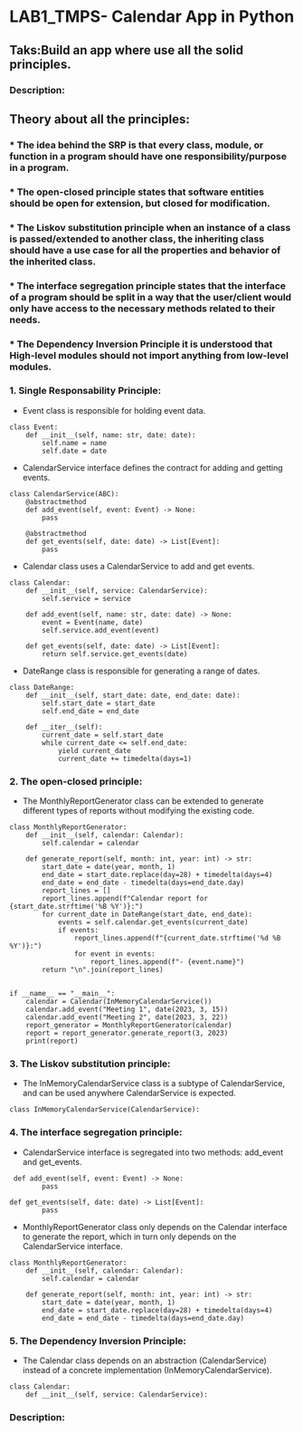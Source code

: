 # LAB1_TMPS- Calendar App in Python
## Taks:Build an app where use all the solid principles.
### Description:

## Theory about all the principles:
### * The idea behind the SRP is that every class, module, or function in a program should have one responsibility/purpose in a program.

### * The open-closed principle states that software entities should be open for extension, but closed for modification.

### * The Liskov substitution principle when an instance of a class is passed/extended to another class, the inheriting class should have a use case for all the properties and behavior of the inherited class.

### * The interface segregation principle states that the interface of a program should be split in a way that the user/client would only have access to the necessary methods related to their needs.

### * The Dependency Inversion Principle it is understood that High-level modules should not import anything from low-level modules.

### 1. Single Responsability Principle:
- Event class is responsible for holding event data.
```
class Event:
    def __init__(self, name: str, date: date):
        self.name = name
        self.date = date
```
- CalendarService interface defines the contract for adding and getting events.
```
class CalendarService(ABC):
    @abstractmethod
    def add_event(self, event: Event) -> None:
        pass

    @abstractmethod
    def get_events(self, date: date) -> List[Event]:
        pass
```
- Calendar class uses a CalendarService to add and get events.
```
class Calendar:
    def __init__(self, service: CalendarService):
        self.service = service

    def add_event(self, name: str, date: date) -> None:
        event = Event(name, date)
        self.service.add_event(event)

    def get_events(self, date: date) -> List[Event]:
        return self.service.get_events(date)
```
- DateRange class is responsible for generating a range of dates.
```
class DateRange:
    def __init__(self, start_date: date, end_date: date):
        self.start_date = start_date
        self.end_date = end_date

    def __iter__(self):
        current_date = self.start_date
        while current_date <= self.end_date:
            yield current_date
            current_date += timedelta(days=1)
```
### 2. The open-closed principle:
- The MonthlyReportGenerator class can be extended to generate different types of reports without modifying the existing code.
```
class MonthlyReportGenerator:
    def __init__(self, calendar: Calendar):
        self.calendar = calendar

    def generate_report(self, month: int, year: int) -> str:
        start_date = date(year, month, 1)
        end_date = start_date.replace(day=28) + timedelta(days=4)
        end_date = end_date - timedelta(days=end_date.day)
        report_lines = []
        report_lines.append(f"Calendar report for {start_date.strftime('%B %Y')}:")
        for current_date in DateRange(start_date, end_date):
            events = self.calendar.get_events(current_date)
            if events:
                report_lines.append(f"{current_date.strftime('%d %B %Y')}:")
                for event in events:
                    report_lines.append(f"- {event.name}")
        return "\n".join(report_lines)


if __name__ == "__main__":
    calendar = Calendar(InMemoryCalendarService())
    calendar.add_event("Meeting 1", date(2023, 3, 15))
    calendar.add_event("Meeting 2", date(2023, 3, 22))
    report_generator = MonthlyReportGenerator(calendar)
    report = report_generator.generate_report(3, 2023)
    print(report)
```
### 3. The Liskov substitution principle:
- The InMemoryCalendarService class is a subtype of CalendarService, and can be used anywhere CalendarService is expected.
```
class InMemoryCalendarService(CalendarService):
```
### 4. The interface segregation principle:
- CalendarService interface is segregated into two methods: add_event and get_events.
```
 def add_event(self, event: Event) -> None:
        pass
```
```
def get_events(self, date: date) -> List[Event]:
        pass
```
- MonthlyReportGenerator class only depends on the Calendar interface to generate the report, which in turn only depends on the CalendarService interface.
```
class MonthlyReportGenerator:
    def __init__(self, calendar: Calendar):
        self.calendar = calendar

    def generate_report(self, month: int, year: int) -> str:
        start_date = date(year, month, 1)
        end_date = start_date.replace(day=28) + timedelta(days=4)
        end_date = end_date - timedelta(days=end_date.day)
```
### 5. The Dependency Inversion Principle:
- The Calendar class depends on an abstraction (CalendarService) instead of a concrete implementation (InMemoryCalendarService).
```
class Calendar:
    def __init__(self, service: CalendarService):
```


### Description:

  
